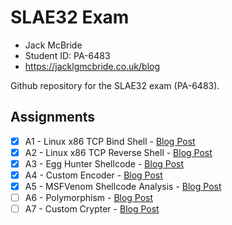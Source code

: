 # SLAE32 Exam
- Jack McBride
- Student ID: PA-6483
- https://jacklgmcbride.co.uk/blog

Github repository for the SLAE32 exam (PA-6483).

## Assignments
- [x] A1 - Linux x86 TCP Bind Shell - [Blog Post](https://jacklgmcbride.co.uk/blog/)
- [x] A2 - Linux x86 TCP Reverse Shell - [Blog Post](https://jacklgmcbride.co.uk/blog/)
- [x] A3 - Egg Hunter Shellcode - [Blog Post](https://jacklgmcbride.co.uk/blog/)
- [x] A4 - Custom Encoder  - [Blog Post](https://jacklgmcbride.co.uk/blog/)
- [x] A5 - MSFVenom Shellcode Analysis - [Blog Post](https://jacklgmcbride.co.uk/blog/)
- [ ] A6 - Polymorphism - [Blog Post](https://jacklgmcbride.co.uk/blog/)
- [ ] A7 - Custom Crypter - [Blog Post](https://jacklgmcbride.co.uk/blog/)
